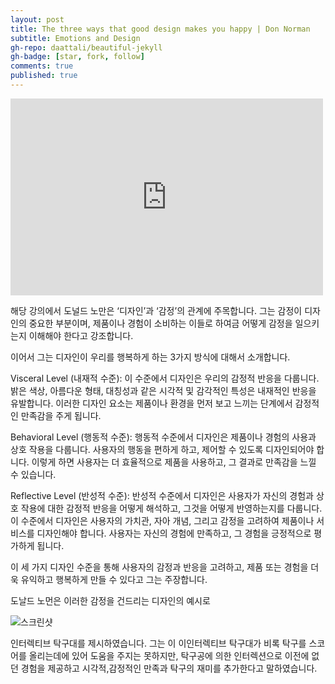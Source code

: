 ```yaml
---
layout: post
title: The three ways that good design makes you happy | Don Norman
subtitle: Emotions and Design
gh-repo: daattali/beautiful-jekyll
gh-badge: [star, fork, follow]
comments: true
published: true
---
```


<iframe width="500" height="315" src="https://www.youtube.com/embed/RlQEoJaLQRA" title="The three ways that good design makes you happy | Don Norman" frameborder="0" allow="accelerometer; autoplay; clipboard-write; encrypted-media; gyroscope; picture-in-picture; web-share" allowfullscreen></iframe>

해당 강의에서 도널드 노만은 ‘디자인’과 ‘감정’의 관계에 주목합니다. 
그는 감정이 디자인의 중요한 부분이며, 제품이나 경험이 소비하는 이들로 하여금 어떻게 감정을 일으키는지 이해해야 한다고 강조합니다.

이어서 그는 디자인이 우리를 행복하게 하는 3가지 방식에 대해서 소개합니다. 

Visceral Level (내재적 수준): 이 수준에서 디자인은 우리의 감정적 반응을 다룹니다. 밝은 색상, 아름다운 형태, 대칭성과 같은 시각적 및 감각적인 특성은 내재적인 반응을 유발합니다. 이러한 디자인 요소는 제품이나 환경을 먼저 보고 느끼는 단계에서 감정적인 만족감을 주게 됩니다.

Behavioral Level (행동적 수준): 행동적 수준에서 디자인은 제품이나 경험의 사용과 상호 작용을 다룹니다. 사용자의 행동을 편하게 하고, 제어할 수 있도록 디자인되어야 합니다. 이렇게 하면 사용자는 더 효율적으로 제품을 사용하고, 그 결과로 만족감을 느낄 수 있습니다.

Reflective Level (반성적 수준): 반성적 수준에서 디자인은 사용자가 자신의 경험과 상호 작용에 대한 감정적 반응을 어떻게 해석하고, 그것을 어떻게 반영하는지를 다룹니다. 이 수준에서 디자인은 사용자의 가치관, 자아 개념, 그리고 감정을 고려하여 제품이나 서비스를 디자인해야 합니다. 사용자는 자신의 경험에 만족하고, 그 경험을 긍정적으로 평가하게 됩니다.

이 세 가지 디자인 수준을 통해 사용자의 감정과 반응을 고려하고, 제품 또는 경험을 더욱 유익하고 행복하게 만들 수 있다고 그는 주장합니다. 

도날드 노먼은 이러한 감정을 건드리는 디자인의 예시로 



![스크린샷](https://github.com/yeonDesign/yeondesign.github.io/assets/144376354/4a38ee85-b0fc-4e40-b678-c89972d932e3)

인터렉티브 탁구대를 제시하였습니다. 
그는 이 이인터렉티브 탁구대가 비록 탁구를 스코어를 올리는데에 있어 도움을 주지는 못하지만, 탁구공에 의한 인터렉션으로 이전에 없던 경험을 제공하고 시각적,감정적인 만족과 탁구의 재미를 추가한다고 말하였습니다.





